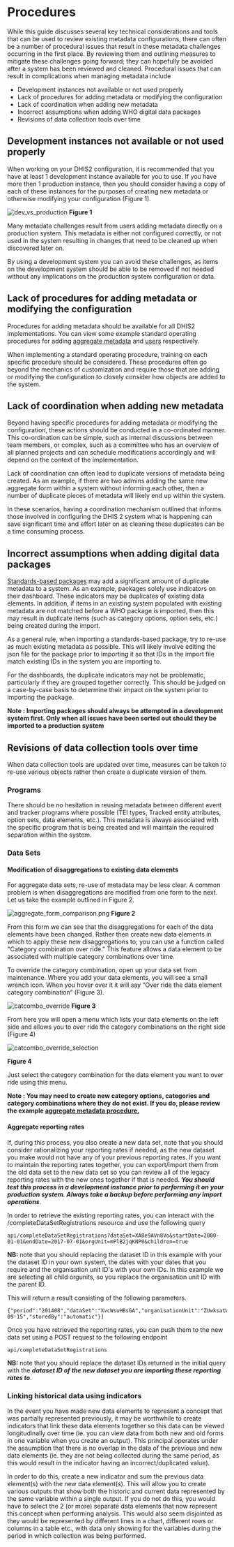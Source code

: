 # Procedures

While this guide discusses several key technical considerations and tools that can be used to review existing metadata configurations, there can often be a number of procedural issues that result in these metadata challenges occurring in the first place. By reviewing them and outlining measures to mitigate these challenges going forward; they can hopefully be avoided after a system has been reviewed and cleaned. Procedural issues that can result in complications when managing metadata include

- Development instances not available or not used properly
- Lack of procedures for adding metadata or modifying the configuration
- Lack of coordination when adding new metadata
- Incorrect assumptions when adding WHO digital data packages
- Revisions of data collection tools over time

## Development instances not available or not used properly

When working on your DHIS2 configuration, it is recommended that you have at least 1 development instance available for you to use. If you have more then 1 production instance, then you should consider having a copy of each of these instances for the purposes of creating new metadata or otherwise modifying your configuration (Figure 1).

![dev_vs_production](resources/images/dev_vs_production.png)
**Figure 1**

Many metadata challenges result from users adding metadata directly on a production system. This metadata is either not configured correctly, or not used in the system resulting in changes that need to be cleaned up when discovered later on.

By using a development system you can avoid these challenges, as items on the development system should be able to be removed if not needed without any implications on the production system configuration or data.

## Lack of procedures for adding metadata or modifying the configuration

Procedures for adding metadata should be available for all DHIS2 implementations. You can view some example standard operating procedures for adding [aggregate metadata](https://docs.google.com/document/d/1VXnF5KPfiD45h6wH04kUNShQVno--TmckMHMyLqZm5I/edit?usp=sharing) and [users](https://docs.google.com/document/d/1pqEQVV5JR7tyo8Zd09vDi3RVQ9E9R782OYNl-w9-5zQ/edit?usp=sharing) respectively.

When implementing a standard operating procedure, training on each specific procedure should be considered. These procedures often go beyond the mechanics of customization and require those that are adding or modifying the configuration to closely consider how objects are added to the system.

## Lack of coordination when adding new metadata

Beyond having specific procedures for adding metadata or modifying the configuration, these actions should be conducted in a co-ordinated manner. This co-ordination can be simple, such as internal discussions between team members, or complex, such as a committee who has an overview of all planned projects and can schedule modifications accordingly and will depend on the context of the implementation.

Lack of coordination can often lead to duplicate versions of metadata being created. As an example, if there are two admins adding the same new aggregate form within a system without informing each other, then a number of duplicate pieces of metadata will likely end up within the system.

In these scenarios, having a coordination mechanism outlined that informs those involved in configuring the DHIS 2 system what is happening can save significant time and effort later on as cleaning these duplicates can be a time consuming process.

## Incorrect assumptions when adding digital data packages

[Standards-based packages](https://dhis2.org/who/) may add a significant amount of duplicate metadata to a system. As an example, packages solely use indicators on their dashboard. These indicators may be duplicates of existing data elements. In addition, if items in an existing system populated with existing metadata are not matched before a WHO package is imported, then this may result in duplicate items (such as category options, option sets, etc.) being created during the import.

As a general rule, when importing a standards-based package, try to re-use as much existing metadata as possible. This will likely involve editing the json file for the package prior to importing it so that IDs in the import file match existing IDs in the system you are importing to.

For the dashboards, the duplicate indicators may not be problematic, particularly if they are grouped together correctly. This should be judged on a case-by-case basis to determine their impact on the system prior to importing the package.

**Note : Importing packages should always be attempted in a development system first. Only when all issues have been sorted out should they be imported to a production system**

## Revisions of data collection tools over time

When data collection tools are updated over time, measures can be taken to re-use various objects rather then create a duplicate version of them.  

### Programs

There should be no hesitation in reusing metadata between different event and tracker programs where possible (TEI types, Tracked entity attributes, option sets, data elements, etc.). This metadata is always associated with the specific program that is being created and will maintain the required separation within the system.

### Data Sets

#### Modification of disaggregations to existing data elements

For aggregate data sets, re-use of metadata may be less clear. A common problem is when disaggregations are modified from one form to the next. Let us take the example outlined in Figure 2.

![aggregate_form_comparison.png](resources/images/aggregate_form_comparison.png)
**Figure 2**

From this form we can see that the disaggregations for each of the data elements have been changed. Rather then create new data elements in which to apply these new disaggregations to; you can use a function called "Category combination over ride." This feature allows a data element to be associated with multiple category combinations over time.

To override the category combination, open up your data set from maintenance. Where you add your data elements, you will see a small wrench icon. When you hover over it it will say “Over ride the data element category combination” (Figure 3).

![catcombo_override](resources/images/catcombo_override.png)
**Figure 3**

From here you will open a menu which lists your data elements on the left side and allows you to over ride the category combinations on the right side (Figure 4)

![catcombo_override_selection](resources/images/catcombo_override_selection.png)

**Figure 4**

Just select the category combination for the data element you want to over ride using this menu.

**Note : You may need to create new category options, categories and category combinations where they do not exist. If you do, please review the example [aggregate metadata procedure.](https://docs.google.com/document/d/1VXnF5KPfiD45h6wH04kUNShQVno--TmckMHMyLqZm5I/edit?usp=sharing)**

#### Aggregate reporting rates

If, during this process, you also create a new data set, note that you should consider rationalizing your reporting rates if needed, as the new dataset you make would not have any of your previous reporting rates. If you want to maintain the reporting rates together, you can export/import them from the old data set to the new data set so you can review all of the legacy reporting rates with the new ones together if that is needed. ***You should test this process in a development instance prior to performing it on your production system. Always take a backup before performing any import operations***.

In order to retrieve the existing reporting rates, you can interact with the /completeDataSetRegistrations resource and use the following query

```
api/completeDataSetRegistrations?dataSet=XA8e9AVn8Vo&startDate=2000-01-01&endDate=2017-07-01&orgUnit=mPlB2jqKNP0&children=true
```

**NB:** note that you should replacing the dataset ID in this example with your the dataset ID in your own system, the dates with your dates that you require and the organisation unit ID's with your own IDs. In this example we are selecting all child orgunits, so you replace the organisation unit ID with the parent ID. 

This will return a result consisting of the following parameters.

```
{"period":"201408","dataSet":"XvcWsuHBsGA","organisationUnit":"ZUwksatWvE8","attributeOptionCombo":"HllvX50cXC0","date":"2014-09-15","storedBy":"automatic"}]
```
Once you have retrieved the reporting rates, you can push them to the new data set using a POST request to the following endpoint

```
api/completeDataSetRegistrations
```

**NB:** note that you should replace the dataset IDs returned in the initial query with the ***dataset ID of the new dataset you are importing these reporting rates to***.

### Linking historical data using indicators

In the event you have made new data elements to represent a concept that was partially represented previously, it may be worthwhile to create indicators that link these data elements together so this data can be viewed longitudinally over time (ie. you can view data from both new and old forms in one variable when you create an output). This principal operates under the assumption that there is no overlap in the data of the previous and new data elements (ie. they are not being collected during the same period, as this would result in the indicator having an incorrect/duplicated value).

In order to do this, create a new indicator and sum the previous data element(s) with the new data element(s). This will allow you to create various outputs that show both the historic and current data represented by the same variable within a single output. If you do not do this, you would have to select the 2 (or more) separate data elements that now represent this concept when performing analysis. This would also seem disjointed as they would be represented by different lines in a chart, different rows or columns in a table etc., with data only showing for the variables during the period in which collection was being performed.